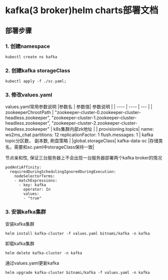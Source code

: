 # kafka(3 broker)helm charts部署文档
## 部署步骤
### 1. 创建namespace
```
kubectl create ns kafka
```
### 2. 创建kafka storageClass
```
kubectl apply -f ./sc.yaml;
```

### 3. 修改values.yaml
values.yaml常用参数说明
|参数名   | 参数值|  参数说明    |
|  ----  | ----  | --- |
| zookeeperChrootPath | "zookeeper-cluster-0.zookeeper-cluster-headless.zookeeper", "zookeeper-cluster-1.zookeeper-cluster-headless.zookeeper", "zookeeper-cluster-2.zookeeper-cluster-headless.zookeeper" | k8s集群内部zk地址 |
| provisioning.topics|  name: ws2ms_chat partitions: 12 replicationFactor: 1 flush.messages: 1 | kafka topic分区数， 副本数, 刷盘策略 |
|global.storageClass| kafka-data-sc |存储类名，需要和sc.yaml中storageClass保持一致|


节点亲和性, 保证三台服务器上不会出现一台服务器部署两个kafka broker的情况
```
podAntiAffinity:
  requiredDuringSchedulingIgnoredDuringExecution:
    nodeSelectorTerms:
    - matchExpressions:
      - key: kafka
        operator: In
        values:
        - "true"
```

### 3. 安装kafka集群
安装kafka集群
```
helm install kafka-cluster -f values.yaml bitnami/kafka -n kafka
```

卸载kafka集群
```
helm delete kafka-cluster -n kafka
```

通过values.yaml更新kafka
```
helm upgrade kafka-cluster bitnami/kafka -f values.yaml -n kafka
```